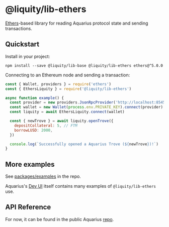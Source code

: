 # @liquity/lib-ethers

[Ethers](https://www.npmjs.com/package/ethers)-based library for reading Aquarius protocol state and sending transactions.

## Quickstart

Install in your project:

```
npm install --save @liquity/lib-base @liquity/lib-ethers ethers@^5.0.0
```

Connecting to an Ethereum node and sending a transaction:

```javascript
const { Wallet, providers } = require('ethers')
const { EthersLiquity } = require('@liquity/lib-ethers')

async function example() {
  const provider = new providers.JsonRpcProvider('http://localhost:8545')
  const wallet = new Wallet(process.env.PRIVATE_KEY).connect(provider)
  const liquity = await EthersLiquity.connect(wallet)

  const { newTrove } = await liquity.openTrove({
    depositCollateral: 5, // FTM
    borrowLUSD: 2000,
  })

  console.log(`Successfully opened a Aquarius Trove (${newTrove})!`)
}
```

## More examples

See [packages/examples](https://github.com/liquity/liquity/tree/master/packages/examples) in the repo.

Aquarius's [Dev UI](https://github.com/liquity/liquity/tree/master/packages/dev-frontend) itself contains many examples of `@liquity/lib-ethers` use.

## API Reference

For now, it can be found in the public Aquarius [repo](https://github.com/liquity/liquity/blob/master/docs/sdk/lib-ethers.md).
